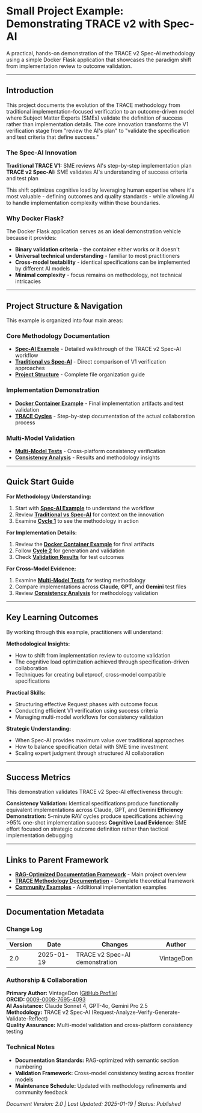 ﻿<!--
---
title: "Small Project Example - Demonstrating TRACE v2 with Spec-AI"
description: "Comprehensive demonstration of TRACE v2 Spec-AI methodology using a practical Docker Flask application example"
author: "VintageDon - https://github.com/vintagedon"
ai_contributor: "Claude Sonnet 4, GPT-4o, Gemini Pro 2.5"
date: "2025-01-19"
version: "2.0"
status: "Published"
tags:
- type: project-overview
- domain: methodology-demonstration
- tech: trace-v2-spec-ai
- audience: practitioners/developers
related_documents:
- "[TRACE Methodology](../../README.md)"
- "[Spec-AI Example](spec-ai-example.md)"
- "[Docker Container Example](docker-container-example.md)"
---
-->

# **Small Project Example: Demonstrating TRACE v2 with Spec-AI**

A practical, hands-on demonstration of the TRACE v2 Spec-AI methodology using a simple Docker Flask application that showcases the paradigm shift from implementation review to outcome validation.

---

## **Introduction**

This project documents the evolution of the TRACE methodology from traditional implementation-focused verification to an outcome-driven model where Subject Matter Experts (SMEs) validate the definition of success rather than implementation details. The core innovation transforms the V1 verification stage from "review the AI's plan" to "validate the specification and test criteria that define success."

### **The Spec-AI Innovation**

**Traditional TRACE V1:** SME reviews AI's step-by-step implementation plan  
**TRACE v2 Spec-AI:** SME validates AI's understanding of success criteria and test plan

This shift optimizes cognitive load by leveraging human expertise where it's most valuable - defining outcomes and quality standards - while allowing AI to handle implementation complexity within those boundaries.

### **Why Docker Flask?**

The Docker Flask application serves as an ideal demonstration vehicle because it provides:

- **Binary validation criteria** - the container either works or it doesn't
- **Universal technical understanding** - familiar to most practitioners
- **Cross-model testability** - identical specifications can be implemented by different AI models
- **Minimal complexity** - focus remains on methodology, not technical intricacies

---

## **Project Structure & Navigation**

This example is organized into four main areas:

### **Core Methodology Documentation**

- **[Spec-AI Example](spec-ai-example.md)** - Detailed walkthrough of the TRACE v2 Spec-AI workflow
- **[Traditional vs Spec-AI](traditional-vs-spec-ai.md)** - Direct comparison of V1 verification approaches
- **[Project Structure](project-structure.md)** - Complete file organization guide

### **Implementation Demonstration**

- **[Docker Container Example](docker-container-example.md)** - Final implementation artifacts and test validation
- **[TRACE Cycles](trace-cycles/README.md)** - Step-by-step documentation of the actual collaboration process

### **Multi-Model Validation**

- **[Multi-Model Tests](multi-model-tests/README.md)** - Cross-platform consistency verification
- **[Consistency Analysis](multi-model-tests/consistency-analysis.md)** - Results and methodology insights

---

## **Quick Start Guide**

**For Methodology Understanding:**

1. Start with **[Spec-AI Example](spec-ai-example.md)** to understand the workflow
2. Review **[Traditional vs Spec-AI](traditional-vs-spec-ai.md)** for context on the innovation
3. Examine **[Cycle 1](trace-cycles/cycle-1-specification.md)** to see the methodology in action

**For Implementation Details:**

1. Review the **[Docker Container Example](docker-container-example.md)** for final artifacts
2. Follow **[Cycle 2](trace-cycles/cycle-2-implementation.md)** for generation and validation
3. Check **[Validation Results](trace-cycles/validation-results.md)** for test outcomes

**For Cross-Model Evidence:**

1. Examine **[Multi-Model Tests](multi-model-tests/README.md)** for testing methodology
2. Compare implementations across **Claude**, **GPT**, and **Gemini** test files
3. Review **[Consistency Analysis](multi-model-tests/consistency-analysis.md)** for methodology validation

---

## **Key Learning Outcomes**

By working through this example, practitioners will understand:

**Methodological Insights:**

- How to shift from implementation review to outcome validation
- The cognitive load optimization achieved through specification-driven collaboration
- Techniques for creating bulletproof, cross-model compatible specifications

**Practical Skills:**

- Structuring effective Request phases with outcome focus
- Conducting efficient V1 verification using success criteria
- Managing multi-model workflows for consistency validation

**Strategic Understanding:**

- When Spec-AI provides maximum value over traditional approaches
- How to balance specification detail with SME time investment
- Scaling expert judgment through structured AI collaboration

---

## **Success Metrics**

This demonstration validates TRACE v2 Spec-AI effectiveness through:

**Consistency Validation:** Identical specifications produce functionally equivalent implementations across Claude, GPT, and Gemini
**Efficiency Demonstration:** 5-minute RAV cycles produce specifications achieving >95% one-shot implementation success
**Cognitive Load Evidence:** SME effort focused on strategic outcome definition rather than tactical implementation debugging

---

## **Links to Parent Framework**

- **[RAG-Optimized Documentation Framework](../../README.md)** - Main project overview
- **[TRACE Methodology Documentation](../../docs/README.md)** - Complete theoretical framework
- **[Community Examples](../README.md)** - Additional implementation examples

---

## **Documentation Metadata**

### **Change Log**

| Version | Date | Changes | Author |
|---------|------|---------|--------|
| 2.0 | 2025-01-19 | TRACE v2 Spec-AI demonstration | VintageDon |

### **Authorship & Collaboration**

**Primary Author:** VintageDon ([GitHub Profile](https://github.com/vintagedon))  
**ORCID:** [0009-0008-7695-4093](https://orcid.org/0009-0008-7695-4093)  
**AI Assistance:** Claude Sonnet 4, GPT-4o, Gemini Pro 2.5  
**Methodology:** TRACE v2 Spec-AI (Request-Analyze-Verify-Generate-Validate-Reflect)  
**Quality Assurance:** Multi-model validation and cross-platform consistency testing

### **Technical Notes**

- **Documentation Standards:** RAG-optimized with semantic section numbering
- **Validation Framework:** Cross-model consistency testing across frontier models
- **Maintenance Schedule:** Updated with methodology refinements and community feedback

*Document Version: 2.0 | Last Updated: 2025-01-19 | Status: Published*
